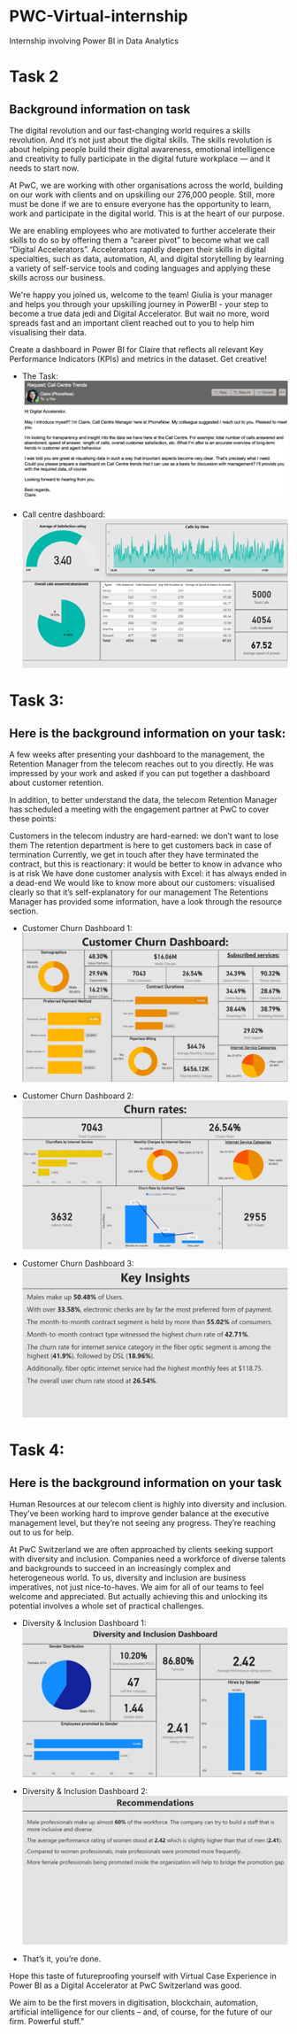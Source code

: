 # PWC-Virtual-internship
Internship involving Power BI in Data Analytics

# Task 2

## Background information on task
The digital revolution and our fast-changing world requires a skills revolution. And it’s not just about the digital skills. The skills revolution is about helping people build their digital awareness, emotional intelligence and creativity to fully participate in the digital future workplace — and it needs to start now.

At PwC, we are working with other organisations across the world, building on our work with clients and on upskilling our 276,000 people. Still, more must be done if we are to ensure everyone has the opportunity to learn, work and participate in the digital world. This is at the heart of our purpose.





We are enabling employees who are motivated to further accelerate their skills to do so by offering them a “career pivot” to become what we call “Digital Accelerators”. Accelerators rapidly deepen their skills in digital specialties, such as data, automation, AI, and digital storytelling by learning a variety of self-service tools and coding languages and applying these skills across our business.





We're happy you joined us, welcome to the team! Giulia is your manager and helps you through your upskilling journey in PowerBI - your step to become a true data jedi and Digital Accelerator. But wait no more, word spreads fast and an important client reached out to you to help him visualising their data.

Create a dashboard in Power BI for Claire that reflects all relevant Key Performance Indicators (KPIs) and metrics in the dataset. Get creative! 
* The Task:
![Task](https://github.com/devschow/PWC-Virtual-internship/blob/main/Task_2_email.jpg?raw=true)

* Call centre dashboard:
![Dashboard](https://github.com/devschow/PWC-Virtual-internship/blob/main/Call_centre_dashboard.jpg?raw=true)

# Task 3:

## Here is the background information on your task:

A few weeks after presenting your dashboard to the management, the Retention Manager from the telecom reaches out to you directly. He was impressed by your work and asked if you can put together a dashboard about customer retention.

In addition, to better understand the data, the telecom Retention Manager has scheduled a meeting with the engagement partner at PwC to cover these points:

Customers in the telecom industry are hard-earned: we don’t want to lose them
The retention department is here to get customers back in case of termination 
Currently, we get in touch after they have terminated the contract, but this is reactionary: it would be better to know in advance who is at risk 
We  have done customer analysis with Excel: it has always ended in a dead-end
We would like to know more about our customers: visualised clearly so that it’s self-explanatory for our management
The Retentions Manager has provided some information, have a look through the resource section.

* Customer Churn Dashboard 1:
![Dashboard](https://github.com/devschow/PWC-Virtual-internship/blob/main/Churn_1.jpg?raw=true)

* Customer Churn Dashboard 2:
![Dashboard](https://github.com/devschow/PWC-Virtual-internship/blob/main/Churn_2.jpg?raw=true)

* Customer Churn Dashboard 3:
![Dashboard](https://github.com/devschow/PWC-Virtual-internship/blob/main/Churn_3.jpg?raw=true)

# Task 4:

## Here is the background information on your task
Human Resources at our telecom client is highly into diversity and inclusion. They’ve been working hard to improve gender balance at the executive management level, but they’re not seeing any progress. They’re reaching out to us for help.

At PwC Switzerland we are often approached by clients seeking support with diversity and inclusion. Companies need a workforce of diverse talents and backgrounds to succeed in an increasingly complex and heterogeneous world. To us, diversity and inclusion are business imperatives, not just nice-to-haves. We aim for all of our teams to feel welcome and appreciated. But actually achieving this and unlocking its potential involves a whole set of practical challenges.

* Diversity & Inclusion Dashboard 1:
![Dashboard](https://github.com/devschow/PWC-Virtual-internship/blob/main/D&I_1.jpg?raw=true)

* Diversity & Inclusion Dashboard 2:
![Dashboard](https://github.com/devschow/PWC-Virtual-internship/blob/main/D&I_2.jpg?raw=true)

* That’s it, you’re done. 

Hope this taste of futureproofing yourself with Virtual Case Experience in Power BI as a Digital Accelerator at PwC Switzerland was good. 

We aim to be the first movers in digitisation, blockchain, automation, artificial intelligence for our clients – and, of course, for the future of our firm. Powerful stuff."
